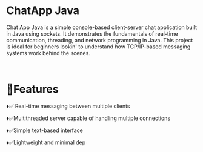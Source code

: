 <h1>ChatApp Java</h1>
<p>
  Chat App Java is a simple console-based client-server chat application built in Java using sockets. It demonstrates the fundamentals of real-time communication, threading, and network programming in Java. This project is ideal for beginners lookin' to understand how TCP/IP-based messaging systems work behind the scenes.</p> <br>
<h1> 🧠Features </h1>
<p> ♦✅ Real-time messaging between multiple clients </p>
<p> ♦✅Multithreaded server capable of handling multiple connections </p>
<p> ♦✅Simple text-based interface </p>
♦✅Lightweight and minimal dep
